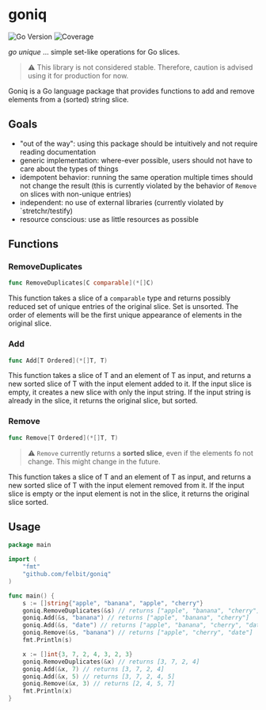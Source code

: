 # goniq
![Go Version](https://img.shields.io/badge/Go-v1.20-blue)
![Coverage](https://img.shields.io/badge/coverage-100%25-brightgreen)

*go unique* ... simple set-like operations for Go slices.

>   :warning: This library is not considered stable. Therefore, caution is advised using it for production for now.

Goniq is a Go language package that provides functions to add and remove elements from a (sorted) string slice.

## Goals

- "out of the way": using this package should be intuitively and not require reading documentation
- generic implementation: where-ever possible, users should not have to care about the types of things
- idempotent behavior: running the same operation multiple times should not change the result (this is currently violated by the behavior of `Remove` on slices with non-unique entries)
- independent: no use of external libraries (currently violated by `stretchr/testify)
- resource conscious: use as little resources as possible

## Functions

### RemoveDuplicates

```go
func RemoveDuplicates[C comparable](*[]C)
```

This function takes a slice of a `comparable` type and returns possibly reduced set of unique entries of the original slice.
Set is unsorted. The order of elements will be the first unique appearance of elements in the original slice.

### Add

```go
func Add[T Ordered](*[]T, T)
```

This function takes a slice of T and an element of T as input,
and returns a new sorted slice of T with the input element added to it.
If the input slice is empty, it creates a new slice with only the input string.
If the input string is already in the slice, it returns the original slice, but sorted.


### Remove

```go
func Remove[T Ordered](*[]T, T)
```

>   :warning: `Remove` currently returns a **sorted slice**, even if the elements fo not change. This might change in the future.

This function takes a slice of T and an element of T as input,
and returns a new sorted slice of T with the input element removed from it.
If the input slice is empty or the input element is not in the slice,
it returns the original slice sorted.

## Usage

```go
package main

import (
	"fmt"
	"github.com/felbit/goniq"
)

func main() {
	s := []string{"apple", "banana", "apple", "cherry"}
	goniq.RemoveDuplicates(&s) // returns ["apple", "banana", "cherry"]
	goniq.Add(&s, "banana") // returns ["apple", "banana", "cherry"]
	goniq.Add(&s, "date") // returns ["apple", "banana", "cherry", "date"]
	goniq.Remove(&s, "banana") // returns ["apple", "cherry", "date"]
	fmt.Println(s)

	x := []int{3, 7, 2, 4, 3, 2, 3}
	goniq.RemoveDuplicates(&x) // returns [3, 7, 2, 4]
	goniq.Add(&x, 7) // returns [3, 7, 2, 4]
	goniq.Add(&x, 5) // returns [3, 7, 2, 4, 5]
	goniq.Remove(&x, 3) // returns [2, 4, 5, 7]
	fmt.Println(x)
}
```
